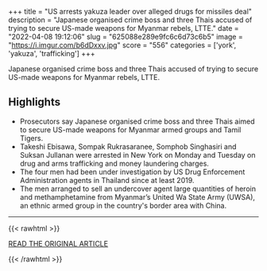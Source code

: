 +++
title = "US arrests yakuza leader over alleged drugs for missiles deal"
description = "Japanese organised crime boss and three Thais accused of trying to secure US-made weapons for Myanmar rebels, LTTE."
date = "2022-04-08 19:12:06"
slug = "625088e289e9fc6c6d73c6b5"
image = "https://i.imgur.com/b6dDxxv.jpg"
score = "556"
categories = ['york', 'yakuza', 'trafficking']
+++

Japanese organised crime boss and three Thais accused of trying to secure US-made weapons for Myanmar rebels, LTTE.

## Highlights

- Prosecutors say Japanese organised crime boss and three Thais aimed to secure US-made weapons for Myanmar armed groups and Tamil Tigers.
- Takeshi Ebisawa, Sompak Rukrasaranee, Somphob Singhasiri and Suksan Jullanan were arrested in New York on Monday and Tuesday on drug and arms trafficking and money laundering charges.
- The four men had been under investigation by US Drug Enforcement Administration agents in Thailand since at least 2019.
- The men arranged to sell an undercover agent large quantities of heroin and methamphetamine from Myanmar’s United Wa State Army (UWSA), an ethnic armed group in the country's border area with China.

---

{{< rawhtml >}}
  <p class="article-category">
    <a target="_blank" href="https://www.aljazeera.com/news/2022/4/8/us-arrests-yakuza-leader-over-alleged-drugs-for-missiles-deal">READ THE ORIGINAL ARTICLE</a>
  </p>
{{< /rawhtml >}}
